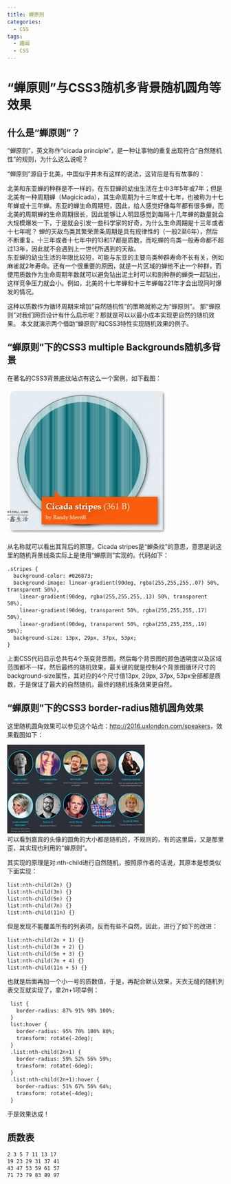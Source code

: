 ```yaml
---
title: 蝉原则
categories: 
  - CSS
tags: 
  - 趣闻
  - CSS
---
```

# “蝉原则”与CSS3随机多背景随机圆角等效果

## 什么是“蝉原则”？

“蝉原则”，英文称作“cicada principle”，是一种让事物的重复出现符合“自然随机性”的规则，为什么这么说呢？  

“蝉原则”源自于北美，中国似乎并未有这样的说法，这背后是有有故事的：  

北美和东亚蝉的种群是不一样的，在东亚蝉的幼虫生活在土中3年5年或7年；但是北美有一种周期蝉（Magicicada），其生命周期为十三年或十七年，也被称为十七年蝉或十三年蝉。东亚的蝉生命周期短，因此，给人感觉好像每年都有很多蝉，而北美的周期蝉的生命周期很长，因此能够让人明显感觉到每隔十几年蝉的数量就会大规模爆发一下，于是就会引发一些科学家的好奇，为什么生命周期是十三年或者十七年呢？
蝉的天敌鸟类其繁荣萧条周期是具有规律性的（一般2至6年），然后不断重复。十三年或者十七年中的13和17都是质数，而吃蝉的鸟类一般寿命都不超过13年，因此就不会遇到上一世代所遇到的天敌。  
东亚蝉的幼虫生活的年限比较短，可能与东亚的主要鸟类种群寿命不长有关，例如麻雀就2年寿命。还有一个很重要的原因，就是一片区域的蝉他不止一个种群，而使用质数作为生命周期年数就可以避免钻出泥土时可以和别种群的蝉类一起钻出，这样竞争压力就会小。例如，北美的十七年蝉和十三年蝉每221年才会出现同时爆发的情况。  

这种以质数作为循环周期来增加“自然随机性”的策略就称之为“蝉原则”。
那“蝉原则”对我们网页设计有什么启示呢？那就是可以以最小成本实现更自然的随机效果。
本文就演示两个借助“蝉原则”和CSS3特性实现随机效果的例子。

## “蝉原则”下的CSS3 multiple Backgrounds随机多背景

在著名的CSS3背景底纹站点有这么一个案例，如下截图：  

![效果展示](蝉原则/bg.png)  

从名称就可以看出其背后的原理，Cicada stripes是“蝉条纹”的意思，意思是说这里的随机背景线条实际上是使用“蝉原则”实现的。代码如下：

```
.stripes {
  background-color: #026873;
  background-image: linear-gradient(90deg, rgba(255,255,255,.07) 50%, transparent 50%),
    linear-gradient(90deg, rgba(255,255,255,.13) 50%, transparent 50%),
    linear-gradient(90deg, transparent 50%, rgba(255,255,255,.17) 50%),
    linear-gradient(90deg, transparent 50%, rgba(255,255,255,.19) 50%);
  background-size: 13px, 29px, 37px, 53px;
}
```

上面CSS代码显示总共有4个渐变背景图，然后每个背景图的颜色透明度以及区域范围都不一样，然后最终的随机效果，最关键的就是控制4个背景图循环尺寸的background-size属性，其对应的4个尺寸值13px, 29px, 37px, 53px全部都是质数，于是保证了最大的自然随机，最终的随机线条效果更自然。

## “蝉原则”下的CSS3 border-radius随机圆角效果

这里随机圆角效果可以参见这个站点：<http://2016.uxlondon.com/speakers>，效果截图如下：  

![效果展示](蝉原则/radiu.jpg)  
可以看到嘉宾的头像的圆角的大小都是随机的，不规则的，有的这里扁，又是那里歪，其实现也利用的“蝉原则”。  

其实现的原理是对:nth-child进行自然随机，按照原作者的话说，其原本是想类似下面实现：  

```
list:nth-child(2n) {}
list:nth-child(3n) {}
list:nth-child(5n) {}
list:nth-child(7n) {}
list:nth-child(11n) {}
```

但是发现不能覆盖所有的列表项，反而有些不自然，因此，进行了如下的改进：  

```
list:nth-child(2n + 1) {}
list:nth-child(3n + 2) {}
list:nth-child(5n + 3) {}
list:nth-child(7n + 4) {}
list:nth-child(11n + 5) {}
```

也就是后面再加一个小一号的质数值，于是，再配合默认效果，天衣无缝的随机列表交互就实现了，拿2n+1项举例：

```
 list {
   border-radius: 87% 91% 98% 100%;
 }
 list:hover {
   border-radius: 95% 70% 100% 80%;
   transform: rotate(-2deg);
 }
 .list:nth-child(2n+1) {
   border-radius: 59% 52% 56% 59%;
   transform: rotate(-6deg);
 }
 .list:nth-child(2n+1):hover {
   border-radius: 51% 67% 56% 64%;
   transform: rotate(-4deg);
 }
```

于是效果达成！

## 质数表

```
2 3 5 7 11 13 17
19 23 29 31 37 41
43 47 53 59 61 57 
71 73 79 83 89 97
```
